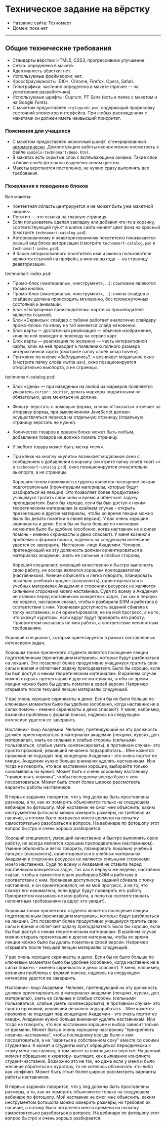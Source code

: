 # Техническое задание на вёрстку

* Название сайта: Техномарт
* Домен: пока нет

---

## Общие технические требования

- Стандарты вёрстки: HTML5, CSS3, прогрессивное улучшение.
- Сетка: определена в макете.
- Адаптивность вёрстки: нет.
- Используемые фреймворки: нет.
- Кроссбраузерность: IE10+, Chrome, Firefox, Opera, Safari.
- Типографика: частично определена в макете (прочее — на усмотрение разработчика).
- Используемые шрифты: Cuprum, PT Sans (есть в папке с макетом и на Google Fonts).
- С макетом предоставлен `styleguide.psd`, содержащий прорисовку состояний элементов интерфейса. При любых расхождениях с макетами он должен иметь наивысший приоритет.

### Пояснения для учащихся

- С макетом предоставлен иконочный шрифт, сгенерированный [автоматически](http://fontello.com). Демонстрацию работы иконок можно посмотреть в файле `symbols-technomart/demo.html`.
- В макетах есть скрытые слои с всплывающими окнами. Такие слои в блоке слоёв фотошопа выделены синим цветом.
- Макеты верстаются постепенно, не нужно сразу выполнять все требования.

### Пожелания к поведению блоков

Все макеты:

- Контентная область центрируется и не может быть уже макетной ширины.
- Логотип — это ссылка на главную страницу.
- Если пользователь сделал закладку или добавил что-то в корзину, соответствующий пункт в шапке сайта меняет цвет фона на красный (смотрите `technomart-catalog.psd`).
- Авторизованному и неавторизованному посетителю показывается разный вид блока авторизации (смотрите `technomart-catalog.psd` и `technomart-index.psd`).
- В блоке авторизованного посетителя имя и иконка пользователя являются ссылкой на профайл, а иконка выхода — на страницу деавторизации.

technomart-index.psd:

- Промо-блок («материалы», «инструмент», ...): ссылками являются только кнопки.
- Промо-блок («материалы», «инструмент», ...): смена слайдов в слайдере должна происходить мгновенно, без промежуточных состояний и анимации.
- Блок «Популярные производители»: карточка производителя является ссылкой.
- Блок «Сервисы»: слайдер с табами работает аналогично слайдеру промо-блока: по клику на таб меняется слайд мгновенно.
- Блок карты — достаточная реализация — обычное изображение, клик по ней приводит к переходу на сервис карт.
- Блок карты — реализация по желанию — часть интерактивной карты, клик на неё приводит к появлению полного размера интерактивной карты (смотрите папку слоёв «map hover»).
- При клике по кнопке «Заблудились?..» возникает модальное окно (смотрите папку слоёв «write us»), окно позиционируется относительно вьюпорта, а не страницы.

technomart-catalog.psd:

- Блок «Цена» — при наведении на любой из маркеров появляется указатель `cursor: pointer`, делать маркеры подвижными не обязательно, цена меняться не должна.
- Фильтр: верстать с помощью формы, кнопка «Показать» отвечает за отправку формы, при выключенном JavaScript должен осуществляться переход на отдельную страницу  (отдельную страницу верстать не нужно).
- Количество товаров в правом блоке может быть любым, добавление товаров не должно ломать страницу.
- У любого товара может быть метка «new».
- При клике на кнопку «купить» возникает модальное окно с сообщением о добавлении в корзину (смотрите папку слоёв «cart +» в `technomart-catalog.psd`), окно позиционируется относительно вьюпорта, а не страницы.














  Хорошим тоном прилежного студента является посещение лекции подготовленным (прочитавшим материалы, которые будут разбираться на лекции). Это позволяет более продуктивно учащемуся тратить свои силы и время и облегчает задачу преподавателя. Было бы хорошо, если бы был доступ к неким теоретическим материалам (в крайнем случае - открыть презентацию  и другие материалы, чтобы во время лекции можно было бы делать пометки в своей версии). 
  У вас очень хорошие скринкасты и демо. Если бы их было больше по ключевым моментам было бы удобнее (особенно, когда наставник не в силах помочь - именно скринкасты и демо спасают). У меня возникли проблемы с формой поиска, надеюсь на следующем интенсиве удастся ее завершить.
  Наставник- лицо Академии. Человек, претендующий на эту должность должен ориентироваться в материалах академии, знать ее сильные и слабые стороны, 
  
  
  
  
  
  
  
  
  
  
  
  Хороший специалист, умеющий качественно и быстро выполнять свою работу, не всегда является хорошим преподавателем (наставником). Умение объяснять и легко говорить, планировать локально учебный процесс (направлять), ориентироваться в учебных материалах Академии и сторонних ресурсах не являются сильными сторонами моего наставника. Судя по всему и Академия не ставила перед наставником конкретных задач, так как в первую же неделю, наставник сказал, чтобы я разбирала БЭМ  и работала в соответствии с ним. Уровневая доступность заданий сбивала с толку наставника, и он ориентировался, не на мой прогресс, а на то, что скажут кураторы, если вдруг будут проверять его работу. Приоритетом оказалась не моя работа, а соответствие непонятным требованиям.




Хороший специалист, который ориентируется в рамках поставленных интенсивом задач.



  Хорошим тоном прилежного студента является посещение лекции подготовленным (прочитавшим материалы, которые будут разбираться на лекции). Это позволяет более продуктивно учащемуся тратить свои силы и время и облегчает задачу преподавателя. Было бы хорошо, если бы был доступ к неким теоретическим материалам. В крайнем случае можно открыть презентацию  и другие материалы, чтобы во время лекции можно было бы делать пометки в своей версии. Например открывать после текущей лекции материалы следующей.

  У вас очень хорошие скринкасты и демо. Если бы их было больше по ключевым моментам было бы удобнее (особенно, когда наставник не в силах помочь - именно скринкасты и демо спасают). У меня, например,  возникли проблемы с формой поиска, надеюсь на следующем интенсиве удастся ее завершить.

  Наставник- лицо Академии. Человек, претендующий на эту должность должен ориентироваться в материалах академии (лекциях, курсах, доп. материалах), знать ее сильные и слабые стороны (сильными пользоваться, слабые уметь компенсировать), в противном случае- это просто прохожий, решивший нечаянно подзаработать... Мне кажется прохожие не подходят под концепцию Академии - это очень портит ее имидж. Академии нужно больше внимания уделять наставникам. Или тогда не говорить, что все наставники хорошие, выбирайте только основываясь на время. Может быть к очень хорошему наставнику "прикреплять новичка", чтобы последнему всегда было с кем посоветоваться. Может быть стоит более широко рассмотреть варианты работы наставников. 

  В первых заданиях говорится, что у img должны быть проставлены размеры, а то, как их померить  объясняется только на следующем вебинаре по фотошопу. Мой наставник не смог мне объяснить, каким инструментом фотошопа можно измерить размеры, но требовал их наличие, а потому было потрачено много времени на попытку самостоятельно разобраться в вопросе. На вебинаре по фотошопу этот вопрос быстро и очень хорошо разбирается.
  
  
  
  
  
   Хороший специалист, умеющий качественно и быстро выполнять свою работу, не всегда является хорошим преподавателем (наставником). Умение объяснять и легко говорить, планировать локально учебный процесс (направлять), ориентироваться в учебных материалах Академии и сторонних ресурсах не являются сильными сторонами моего наставника. Судя по всему и Академия не ставила перед наставником конкретных задач, так как в первую же неделю, наставник сказал, чтобы я самостоятельно разбирала БЭМ  и работала в соответствии с ним. Уровневая доступность заданий сбивала с толку наставника, и он ориентировался, не на мой прогресс, а на то, что скажут его наниматели, если вдруг будут проверять его работу. Приоритетом оказалась не моя работа, а попытка соответствовать непонятным требованиям (а вдруг кто увидит).





  Хорошим тоном прилежного студента является посещение лекции подготовленным (прочитавшим материалы, которые будут разбираться на лекции). Это позволяет более продуктивно учащемуся тратить свои силы и время и облегчает задачу преподавателя. Было бы хорошо, если бы был доступ к неким теоретическим материалам. В крайнем случае можно открыть презентацию  и другие материалы, чтобы во время лекции можно было бы делать пометки в своей версии. Например открывать после текущей лекции материалы следующей.

  У вас очень хорошие скринкасты и демо. Если бы их было больше по ключевым моментам было бы удобнее (особенно, когда наставник не в силах помочь - именно скринкасты и демо спасают). У меня, например,  возникли проблемы с формой поиска, надеюсь на следующем интенсиве удастся ее завершить.

  Наставник- лицо Академии. Человек, претендующий на эту должность должен ориентироваться в материалах академии (лекциях, курсах, доп. материалах), знать ее сильные и слабые стороны (сильными пользоваться, слабые уметь компенсировать), в противном случае- это просто прохожий, решивший нечаянно подзаработать... Мне кажется прохожие не подходят под концепцию Академии - это очень портит ее имидж. Академии нужно больше внимания уделять наставникам. Или тогда не говорить, что все наставники хорошие и выбор зависит только от времени. Может быть к очень хорошему наставнику "прикреплять новичка-наставника", чтобы последнему всегда было с кем посоветоваться, а не "вариться в собственном соку" вместе со своими студентами. А может и студенты могут обращаться периодически к этому мега-наставнику, в том числе за помощью по верстке. На данный момент обращение к куратору- выглядит, как выливание конфликта студент-наставник. Возможно это не так, но даже если у меня и было желание обратиться к куратору, то не хотелось обозначать что-либо как конфликт.  Может быть стоит более широко рассмотреть варианты работы наставников. 

  В первых заданиях говорится, что у img должны быть проставлены размеры, а то, как их померить  объясняется только на следующем вебинаре по фотошопу. Мой наставник не смог мне объяснить, каким инструментом фотошопа можно измерить размеры, но требовал их наличие, а потому было потрачено много времени на попытку самостоятельно разобраться в вопросе. На вебинаре по фотошопу этот вопрос быстро и очень хорошо разбирается.
  